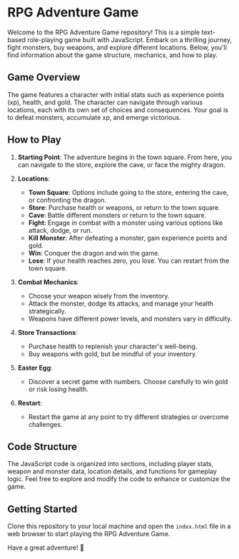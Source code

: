 
# RPG Adventure Game

Welcome to the RPG Adventure Game repository! This is a simple text-based role-playing game built with JavaScript. Embark on a thrilling journey, fight monsters, buy weapons, and explore different locations. Below, you'll find information about the game structure, mechanics, and how to play.

## Game Overview

The game features a character with initial stats such as experience points (xp), health, and gold. The character can navigate through various locations, each with its own set of choices and consequences. Your goal is to defeat monsters, accumulate xp, and emerge victorious.

## How to Play

1. **Starting Point**: The adventure begins in the town square. From here, you can navigate to the store, explore the cave, or face the mighty dragon.

2. **Locations**:
   - **Town Square**: Options include going to the store, entering the cave, or confronting the dragon.
   - **Store**: Purchase health or weapons, or return to the town square.
   - **Cave**: Battle different monsters or return to the town square.
   - **Fight**: Engage in combat with a monster using various options like attack, dodge, or run.
   - **Kill Monster**: After defeating a monster, gain experience points and gold.
   - **Win**: Conquer the dragon and win the game.
   - **Lose**: If your health reaches zero, you lose. You can restart from the town square.

3. **Combat Mechanics**:
   - Choose your weapon wisely from the inventory.
   - Attack the monster, dodge its attacks, and manage your health strategically.
   - Weapons have different power levels, and monsters vary in difficulty.

4. **Store Transactions**:
   - Purchase health to replenish your character's well-being.
   - Buy weapons with gold, but be mindful of your inventory.

5. **Easter Egg**:
   - Discover a secret game with numbers. Choose carefully to win gold or risk losing health.

6. **Restart**:
   - Restart the game at any point to try different strategies or overcome challenges.

## Code Structure

The JavaScript code is organized into sections, including player stats, weapon and monster data, location details, and functions for gameplay logic. Feel free to explore and modify the code to enhance or customize the game.

## Getting Started

Clone this repository to your local machine and open the `index.html` file in a web browser to start playing the RPG Adventure Game.

Have a great adventure! 🚀
